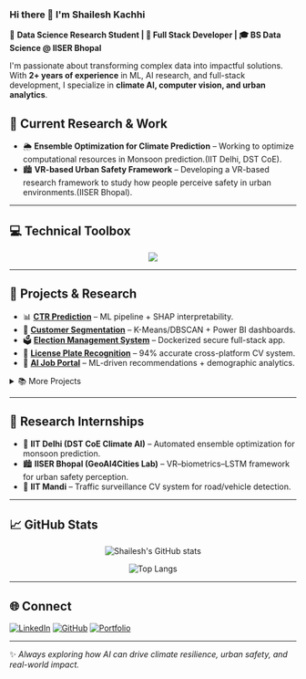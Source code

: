 ### Hi there 👋 I'm Shailesh Kachhi  

🚀 **Data Science Research Student | 🔬 Full Stack Developer | 🎓 BS Data Science @ IISER Bhopal**  

I'm passionate about transforming complex data into impactful solutions. With **2+ years of experience** in ML, AI research, and full-stack development, I specialize in **climate AI, computer vision, and urban analytics**.  


## 🔭 Current Research & Work
- 🌦️ **Ensemble Optimization for Climate Prediction** – Working to optimize computational resources in Monsoon  prediction.(IIT Delhi, DST CoE).  
- 🏙️ **VR-based Urban Safety Framework** – Developing a VR-based research framework to study how people perceive safety in urban environments.(IISER Bhopal).  

---

## 💻 Technical Toolbox
<p align="center">
<img src="https://skillicons.dev/icons?i=python,js,html,css,react,nodejs,php,mysql,pytorch,tensorflow,opencv,matlab,docker,firebase,supabase,git,github,vscode&perline=9" />
</p>

---

## 🧠 Projects & Research
- 📊 [**CTR Prediction**](https://github.com/shaileshkachhi/ctr-prediction) – ML pipeline + SHAP interpretability.  
- 👥 [**Customer Segmentation**](https://github.com/shaileshkachhi/customer-segmentation) – K-Means/DBSCAN + Power BI dashboards.  
- 🗳️ [**Election Management System**](https://github.com/shaileshkachhi/election-management) – Dockerized secure full-stack app.  
- 🚗 [**License Plate Recognition**](https://github.com/shaileshkachhi/license-plate-recognition) – 94% accurate cross-platform CV system.  
- 💼 [**AI Job Portal**](https://github.com/shaileshkachhi/job-portal) – ML-driven recommendations + demographic analytics.  

<details>
<summary>📚 More Projects</summary>
- 🌦️ Climate Data Analysis – Statistical + ML methods on long-term precipitation datasets.  
- 🚦 Traffic Surveillance – CV model for road classification + vehicle detection from drones.  
</details>

---

## 🔬 Research Internships
- 🏢 **IIT Delhi (DST CoE Climate AI)** – Automated ensemble optimization for monsoon prediction.  
- 🏙️ **IISER Bhopal (GeoAI4Cities Lab)** – VR–biometrics–LSTM framework for urban safety perception.  
- 🚦 **IIT Mandi** – Traffic surveillance CV system for road/vehicle detection.  

---

## 📈 GitHub Stats
<div align="center">

![Shailesh's GitHub stats](https://github-readme-stats.vercel.app/api?username=shailesh22290&show_icons=true&theme=radical)  


![Top Langs](https://github-readme-stats.vercel.app/api/top-langs/?username=shailesh22290&layout=compact&theme=radical)  


</div>

---

## 🌐 Connect
[![LinkedIn](https://img.shields.io/badge/LinkedIn-Connect-blue?logo=linkedin)](https://www.linkedin.com/in/shailesh-kachhi-681a041a2/)
[![GitHub](https://img.shields.io/badge/GitHub-Follow-black?logo=github)](https://github.com/shailesh22290)
[![Portfolio](https://img.shields.io/badge/Portfolio-Visit-green?logo=googlechrome)](https://shailesh22290.github.io)  

---
✨ *Always exploring how AI can drive climate resilience, urban safety, and real-world impact.*  
